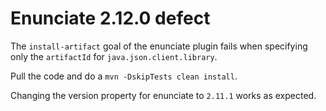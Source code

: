 # Enunciate 2.12.0 defect

The `install-artifact` goal of the enunciate plugin fails when specifying only the `artifactId` for `java.json.client.library`.

Pull the code and do a `mvn -DskipTests clean install`.

Changing the version property for enunciate to `2.11.1` works as expected.
